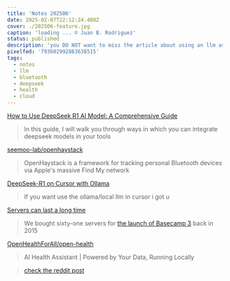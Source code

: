 ```yaml
---
title: 'Notes 202506'
date: 2025-02-07T22:12:24.408Z
cover: ./202506-feature.jpg
caption: 'loading ... © Juan B. Rodriguez'
status: published
description: 'you DO NOT want to miss the article about using an llm as your health assistant, this is GOLD 🏅'
pixelfed: '793602992883638515'
tags:
  - notes
  - llm
  - bluetooth
  - deepseek
  - health
  - cloud
---
```


[How to Use DeepSeek R1 AI Model: A Comprehensive Guide](https://syntackle.com/blog/deepseek-ai-model-and-openrouter/)

> In this guide, I will walk you through ways in which you can integrate deepseek models in your tools

[seemoo-lab/openhaystack](https://github.com/seemoo-lab/openhaystack)

> OpenHaystack is a framework for tracking personal Bluetooth devices via Apple's massive Find My network

[DeepSeek-R1 on Cursor with Ollama](https://dev.to/basstimam/deepseek-r1-on-cursor-with-ollama-1pph)

> If you want use the ollama/local llm in cursor i got u

[Servers can last a long time](https://world.hey.com/dhh/servers-can-last-a-long-time-165c955c)

> We bought sixty-one servers for [the launch of Basecamp 3](https://signalvnoise.com/posts/3968-launch-basecamp-3) back in 2015

[OpenHealthForAll/open-health](https://github.com/OpenHealthForAll/open-health)

> AI Health Assistant | Powered by Your Data, Running Locally

> [check the reddit post](https://www.reddit.com/r/selfhosted/comments/1ij7s4m/how_i_built_an_open_source_ai_tool_to_find_my/)

